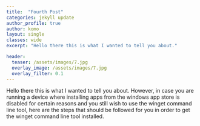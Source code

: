 ```yaml
---
title:  "Fourth Post"
categories: jekyll update
author_profile: true
author: komo
layout: single
classes: wide
excerpt: "Hello there this is what I wanted to tell you about."

header:
  teaser: /assets/images/7.jpg
  overlay_image: /assets/images/7.jpg
  overlay_filter: 0.1
---
```

Hello there this is what I wanted to tell you about. 
However, in case you are running a device where installing apps from the windows app store is disabled for certain reasons and you still wish to use the winget command line tool, here are the steps that should be followed for you in order to get the winget command line tool installed.